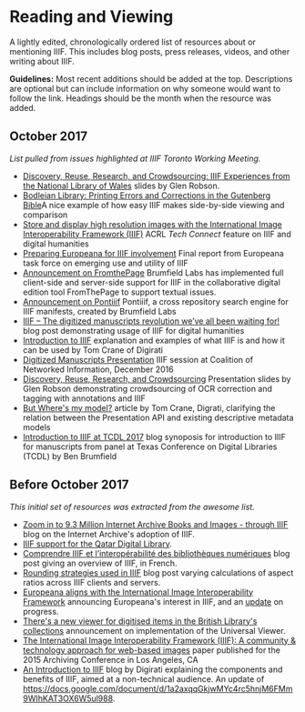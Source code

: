# Reading and Viewing

A lightly edited, chronologically ordered list of resources about or mentioning IIIF. This includes blog posts, press releases, videos, and other writing about IIIF.

**Guidelines:** Most recent additions should be added at the top. Descriptions are optional but can include information on why someone would want to follow the link. Headings should be the month when the resource was added.

## October 2017
_List pulled from issues highlighted at IIIF Toronto Working Meeting._

- [Discovery, Reuse, Research, and Crowdsourcing: IIIF Experiences from the National Library of Wales](https://www.slideshare.net/GlenRobson/discovery-reuse-research-and-crowdsourcing-iiif-experiences-from-the-nlw) slides by Glen Robson.
- [Bodleian Library: Printing Errors and Corrections in the Gutenberg Bible](http://bav.bodleian.ox.ac.uk/news/printing-errors-and-corrections-in-the-gutenberg-bible)A nice example of how easy IIIF makes side-by-side viewing and comparison
- [Store and display high resolution images with the International Image Interoperability Framework (IIIF)](http://acrl.ala.org/techconnect/post/2016/02) ACRL _Tech Connect_ feature on IIIF and digital humanities
- [Preparing Europeana for IIIF involvement](https://pro.europeana.eu/project/preparing-europeana-for-iiif-involvement) Final report from Europeana task force on emerging use and utility of IIIF
- [Announcement on FromthePage](http://iiif.io/news/2017/02/17/from-the-page/) Brumfield Labs has implemented full client-side and server-side support for IIIF in the collaborative digital edition tool FromThePage to support textual issues.
- [Announcement on Pontiiif](http://iiif.io/news/2017/02/17/pontiiif/) Pontiiif, a cross repository search engine for IIIF manifests, created by Brumfield Labs
- [IIIF – The digitized manuscripts revolution we’ve all been waiting for!](https://sexycodicology.net/blog/iiif-international-image-interoperability-framework/) blog post demonstrating usage of IIIF for digital humanities
- [Introduction to IIIF](http://resources.digirati.com/iiif/an-introduction-to-iiif/) explanation and examples of what IIIF is and how it can be used by Tom Crane of Digirati
- [Digitized Manuscripts Presentation](https://www.youtube.com/watch?v=YMt3I2QBJI0&feature=youtu.be) IIIF session at Coalition of Networked Information, December 2016
- [Discovery, Reuse, Research, and Crowdsourcing](https://www.slideshare.net/GlenRobson/discovery-reuse-research-and-crowdsourcing-iiif-experiences-from-the-nlw) Presentation slides by Glen Robson demonstrating crowdsourcing of OCR correction and tagging with annotations and IIIF
- [But Where's my model?](http://resources.digirati.com/iiif/an-introduction-to-iiif/wheres-my-model.html) article by Tom Crane, Digrati, clarifying the relation between the Presentation API and existing descriptive metadata models
- [Introduction to IIIF at TCDL 2017](http://content.fromthepage.com/iiif-at-tcdl-2017/) blog synoposis for introduction to IIIF for manuscripts from panel at Texas Conference on Digital Libraries (TCDL) by Ben Brumfield

## Before October 2017

_This initial set of resources was extracted from the awesome list._

- [Zoom in to 9.3 Million Internet Archive Books and Images - through IIIF](https://blog.archive.org/2015/10/23/zoom-in-to-9-3-million-internet-archive-books-and-images-through-iiif/) blog on the Internet Archive's adoption of IIIF.
- [IIIF support for the Qatar Digital Library](http://www.cogapp.com/blog/iiif-support-qatar-digital-library).
- [Comprendre IIIF et l’interopérabilité des bibliothèques numériques](http://bsa.biblio.univ-lille3.fr/blog/2016/11/comprendre-iiif-interoperabilite-bibliotheques-numeriques/) blog post giving an overview of IIIF, in French.
- [Rounding strategies used in IIIF](http://www.jack-reed.com/2016/10/14/rounding-strategies-used-in-iiif.html) blog post varying calculations of aspect ratios across IIIF clients and servers.
- [Europeana aligns with the International Image Interoperability Framework](http://pro.europeana.eu/blogpost/europeana-aligns-with-the-international-image-interoperability-framework-iiif) announcing Europeana's interest in IIIF, and an [update](http://pro.europeana.eu/blogpost/europeana-and-iiif-update-oct-2016) on progress.
- [There's a new viewer for digitised items in the British Library's collections](http://blogs.bl.uk/digital-scholarship/2016/12/new-viewer-digitised-collections-british-library.html) announcement on implementation of the Universal Viewer.
- [The International Image Interoperability Framework (IIIF): A community & technology approach for web-based images](https://purl.stanford.edu/df650pk4327) paper published for the 2015 Archiving Conference in Los Angeles, CA
- [An Introduction to IIIF](http://resources.digirati.com/iiif/an-introduction-to-iiif/) blog by Digirati explaining the components and benefits of IIIF, aimed at a non-technical audience. An update of https://docs.google.com/document/d/1a2axqqGkjwMYc4rc5hnjM6FMm9WIhKAT3OX6W5ul988.

